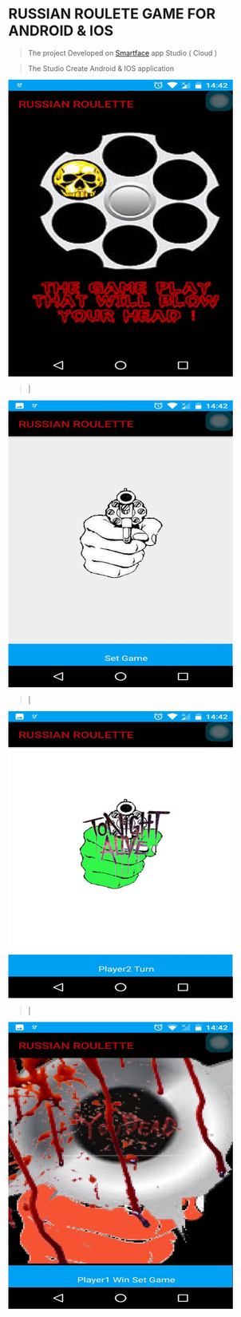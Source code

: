 # RUSSIAN ROULETE GAME FOR ANDROID & IOS 

>The project Developed on [Smartface](https://www.smartface.io/smartface/) app Studio ( Cloud )

>The Studio Create Android & IOS application 

<img src="https://github.com/Burakdemirci/RussianRoulet_IOS_Android/blob/master/photo_2018-07-10_14-43-09%20(2).jpg" width="450" height="595">

>|
<img src="https://github.com/Burakdemirci/RussianRoulet_IOS_Android/blob/master/photo_2018-07-10_14-43-09.jpg" width="450" height="575">

>|
<img src="https://github.com/Burakdemirci/RussianRoulet_IOS_Android/blob/master/photo_2018-07-10_14-43-08.jpg" width="450" height="575">

>|
<img src="https://github.com/Burakdemirci/RussianRoulet_IOS_Android/blob/master/photo_2018-07-10_14-47-22.jpg" width="450" height="575">

